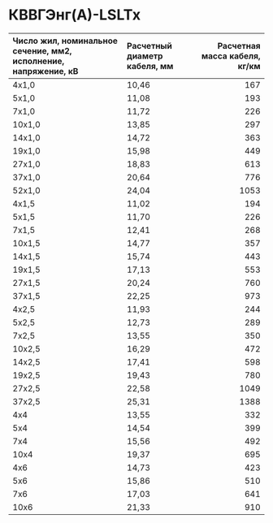 # КВВГЭнг(А)-LSLTx

| Число жил, номинальное сечение, мм2, исполнение, напряжение, кВ   | Расчетный диаметр кабеля, мм   |   Расчетная масса кабеля, кг/км |
|:------------------------------------------------------------------|:-------------------------------|--------------------------------:|
| 4х1,0                                                             | 10,46                          |                             167 |
| 5х1,0                                                             | 11,08                          |                             193 |
| 7х1,0                                                             | 11,72                          |                             226 |
| 10х1,0                                                            | 13,85                          |                             297 |
| 14х1,0                                                            | 14,72                          |                             363 |
| 19х1,0                                                            | 15,98                          |                             449 |
| 27х1,0                                                            | 18,83                          |                             613 |
| 37х1,0                                                            | 20,64                          |                             776 |
| 52х1,0                                                            | 24,04                          |                            1053 |
| 4х1,5                                                             | 11,02                          |                             194 |
| 5х1,5                                                             | 11,70                          |                             226 |
| 7х1,5                                                             | 12,41                          |                             268 |
| 10х1,5                                                            | 14,77                          |                             357 |
| 14х1,5                                                            | 15,74                          |                             443 |
| 19х1,5                                                            | 17,13                          |                             553 |
| 27х1,5                                                            | 20,24                          |                             760 |
| 37х1,5                                                            | 22,25                          |                             973 |
| 4х2,5                                                             | 11,93                          |                             244 |
| 5х2,5                                                             | 12,73                          |                             289 |
| 7х2,5                                                             | 13,55                          |                             350 |
| 10х2,5                                                            | 16,29                          |                             472 |
| 14х2,5                                                            | 17,41                          |                             598 |
| 19х2,5                                                            | 19,43                          |                             780 |
| 27х2,5                                                            | 22,58                          |                            1049 |
| 37х2,5                                                            | 25,31                          |                            1388 |
| 4х4                                                               | 13,55                          |                             332 |
| 5х4                                                               | 14,54                          |                             399 |
| 7х4                                                               | 15,56                          |                             492 |
| 10х4                                                              | 19,37                          |                             695 |
| 4х6                                                               | 14,73                          |                             423 |
| 5х6                                                               | 15,86                          |                             510 |
| 7х6                                                               | 17,03                          |                             641 |
| 10х6                                                              | 21,33                          |                             910 |